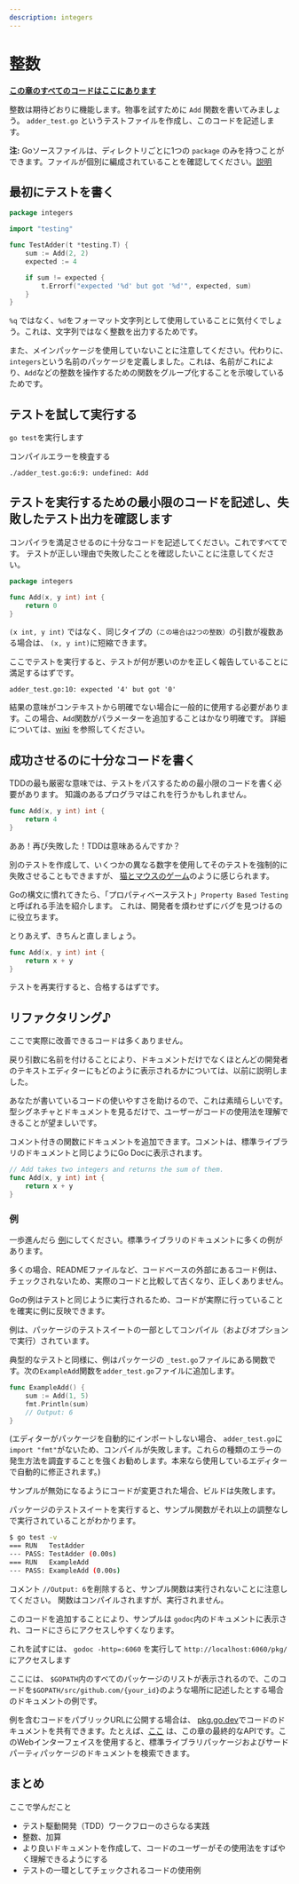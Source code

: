 ```yaml
---
description: integers
---
```


# 整数

[**この章のすべてのコードはここにあります**](https://github.com/andmorefine/learn-go-with-tests/tree/master/integers)

整数は期待どおりに機能します。物事を試すために `Add` 関数を書いてみましょう。 `adder_test.go` というテストファイルを作成し、このコードを記述します。

**注:** Goソースファイルは、ディレクトリごとに1つの `package` のみを持つことができます。ファイルが個別に編成されていることを確認してください。[説明](https://dave.cheney.net/2014/12/01/five-suggestions-for-setting-up-a-go-project)

## 最初にテストを書く

```go
package integers

import "testing"

func TestAdder(t *testing.T) {
    sum := Add(2, 2)
    expected := 4

    if sum != expected {
        t.Errorf("expected '%d' but got '%d'", expected, sum)
    }
}
```

`%q` ではなく、`%d`をフォーマット文字列として使用していることに気付くでしょう。これは、文字列ではなく整数を出力するためです。

また、メインパッケージを使用していないことに注意してください。代わりに、`integers`という名前のパッケージを定義しました。これは、名前がこれにより、`Add`などの整数を操作するための関数をグループ化することを示唆しているためです。

## テストを試して実行する

`go test`を実行します

コンパイルエラーを検査する

`./adder_test.go:6:9: undefined: Add`

## テストを実行するための最小限のコードを記述し、失敗したテスト出力を確認します

コンパイラを満足させるのに十分なコードを記述してください。これですべてです。 テストが正しい理由で失敗したことを確認したいことに注意してください。

```go
package integers

func Add(x, y int) int {
    return 0
}
```

`(x int, y int)` ではなく、同じタイプの`（この場合は2つの整数）`の引数が複数ある場合は、 `(x, y int)`に短縮できます。

ここでテストを実行すると、テストが何が悪いのかを正しく報告していることに満足するはずです。

`adder_test.go:10: expected '4' but got '0'`

結果の意味がコンテキストから明確でない場合に一般的に使用する必要があります。この場合、`Add`関数がパラメーターを追加することはかなり明確です。 詳細については、[wiki](https://github.com/golang/go/wiki/CodeReviewComments#named-result-parameters) を参照してください。

## 成功させるのに十分なコードを書く

TDDの最も厳密な意味では、テストをパスするための最小限のコードを書く必要があります。 知識のあるプログラマはこれを行うかもしれません。

```go
func Add(x, y int) int {
    return 4
}
```

ああ！再び失敗した！TDDは意味あるんですか？

別のテストを作成して、いくつかの異なる数字を使用してそのテストを強制的に失敗させることもできますが、 [猫とマウスのゲーム](https://en.m.wikipedia.org/wiki/Cat_and_mouse)のように感じられます。

Goの構文に慣れてきたら、「プロパティベーステスト」`Property Based Testing`と呼ばれる手法を紹介します。 これは、開発者を煩わせずにバグを見つけるのに役立ちます。

とりあえず、きちんと直しましょう。

```go
func Add(x, y int) int {
    return x + y
}
```

テストを再実行すると、合格するはずです。

## リファクタリング♪

ここで実際に改善できるコードは多くありません。

戻り引数に名前を付けることにより、ドキュメントだけでなくほとんどの開発者のテキストエディターにもどのように表示されるかについては、以前に説明しました。

あなたが書いているコードの使いやすさを助けるので、これは素晴らしいです。 型シグネチャとドキュメントを見るだけで、ユーザーがコードの使用法を理解できることが望ましいです。

コメント付きの関数にドキュメントを追加できます。コメントは、標準ライブラリのドキュメントと同じようにGo Docに表示されます。

```go
// Add takes two integers and returns the sum of them.
func Add(x, y int) int {
    return x + y
}
```

### 例

一歩進んだら [例](https://blog.golang.org/examples)にしてください。標準ライブラリのドキュメントに多くの例があります。

多くの場合、READMEファイルなど、コードベースの外部にあるコード例は、チェックされないため、実際のコードと比較して古くなり、正しくありません。

Goの例はテストと同じように実行されるため、コードが実際に行っていることを確実に例に反映できます。

例は、パッケージのテストスイートの一部としてコンパイル（およびオプションで実行）されています。

典型的なテストと同様に、例はパッケージの `_test.go`ファイルにある関数です。次の`ExampleAdd`関数を`adder_test.go`ファイルに追加します。

```go
func ExampleAdd() {
    sum := Add(1, 5)
    fmt.Println(sum)
    // Output: 6
}
```

\(エディターがパッケージを自動的にインポートしない場合、 `adder_test.go`に`import "fmt"`がないため、コンパイルが失敗します。これらの種類のエラーの発生方法を調査することを強くお勧めします。本来なら使用しているエディターで自動的に修正されます。\)

サンプルが無効になるようにコードが変更された場合、ビルドは失敗します。

パッケージのテストスイートを実行すると、サンプル関数がそれ以上の調整なしで実行されていることがわかります。

```bash
$ go test -v
=== RUN   TestAdder
--- PASS: TestAdder (0.00s)
=== RUN   ExampleAdd
--- PASS: ExampleAdd (0.00s)
```

コメント `//Output: 6`を削除すると、サンプル関数は実行されないことに注意してください。 関数はコンパイルされますが、実行されません。

このコードを追加することにより、サンプルは `godoc`内のドキュメントに表示され、コードにさらにアクセスしやすくなります。

これを試すには、 `godoc -http=:6060` を実行して `http://localhost:6060/pkg/`にアクセスします

ここには、 `$GOPATH`内のすべてのパッケージのリストが表示されるので、このコードを`$GOPATH/src/github.com/{your_id}`のような場所に記述したとする場合のドキュメントの例です。

例を含むコードをパブリックURLに公開する場合は、 [pkg.go.dev](https://pkg.go.dev/)でコードのドキュメントを共有できます。たとえば、[ここ](https://pkg.go.dev/github.com/quii/learn-go-with-tests/integers/v2) は、この章の最終的なAPIです。このWebインターフェイスを使用すると、標準ライブラリパッケージおよびサードパーティパッケージのドキュメントを検索できます。

## まとめ

ここで学んだこと

* テスト駆動開発（TDD）ワークフローのさらなる実践
* 整数、加算
* より良いドキュメントを作成して、コードのユーザーがその使用法をすばやく理解できるようにする
* テストの一環としてチェックされるコードの使用例

